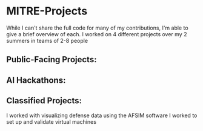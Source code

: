 # MITRE-Projects
While I can't share the full code for many of my contributions, I'm able to give a brief overview of each. I worked on 4 different projects over my 2 summers in teams of 2-8 people

## Public-Facing Projects:

## AI Hackathons:

## Classified Projects:
I worked with visualizing defense data using the AFSIM software 
I worked to set up and validate virtual machines
